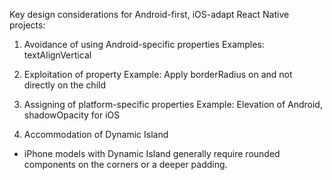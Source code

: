 Key design considerations for Android-first, iOS-adapt React Native projects:

1. Avoidance of using Android-specific properties
Examples: textAlignVertical

2. Exploitation of <View /> property
Example: Apply borderRadius on <View /> and not directly on the <Text /> child

3. Assigning of platform-specific properties
Example: Elevation of Android, shadowOpacity for iOS

4. Accommodation of Dynamic Island
- iPhone models with Dynamic Island generally require rounded components on the corners or a deeper padding.
